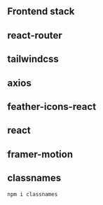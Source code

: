 ## Frontend stack

## react-router


## tailwindcss

## axios

## feather-icons-react

## react

## framer-motion

## classnames

```bash
npm i classnames
```
